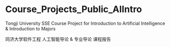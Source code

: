 # Course_Projects_Public_AIIntro
Tongji University SSE Course Project for Introduction to Artificial Intelligence &amp; Introduction to Majors

同济大学软件工程 人工智能导论 & 专业导论 课程报告

